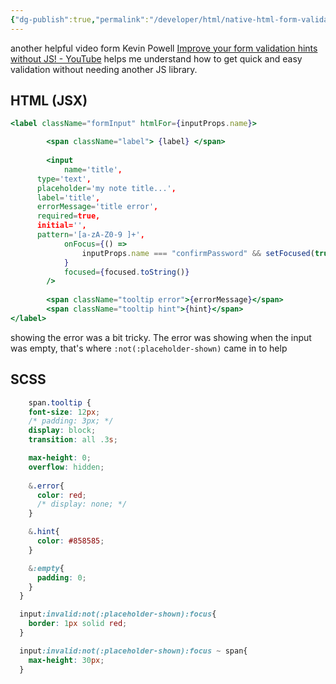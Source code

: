 ```yaml
---
{"dg-publish":true,"permalink":"/developer/html/native-html-form-validation/","noteIcon":""}
---
```


another helpful video form Kevin Powell [Improve your form validation hints without JS! - YouTube](https://www.youtube.com/watch?v=s2ThIxm7FyA) helps me understand how to get quick and easy validation without needing another JS library.

## HTML (JSX)
```jsx
<label className="formInput" htmlFor={inputProps.name}>

		<span className="label"> {label} </span>
		
		<input
			name='title',
      type='text',
      placeholder='my note title...', 
      label='title',
      errorMessage='title error',
      required=true,
      initial='',
      pattern='[a-zA-Z0-9 ]+',
			onFocus={() =>
				inputProps.name === "confirmPassword" && setFocused(true)
			}
			focused={focused.toString()}
		/>
		
		<span className="tooltip error">{errorMessage}</span>
		<span className="tooltip hint">{hint}</span>
</label>
```

showing the error was a bit tricky. The error was showing when the input was empty, that's where `:not(:placeholder-shown)` came in to help

## SCSS
```scss
	span.tooltip {
    font-size: 12px;
    /* padding: 3px; */
    display: block;
    transition: all .3s;

    max-height: 0;
    overflow: hidden;
    
    &.error{
      color: red;
      /* display: none; */
    }

    &.hint{
      color: #858585;
    }

    &:empty{
      padding: 0;
    }
  }

  input:invalid:not(:placeholder-shown):focus{
    border: 1px solid red;
  }

  input:invalid:not(:placeholder-shown):focus ~ span{
    max-height: 30px;
  }
```